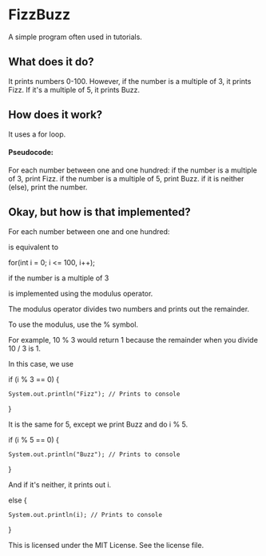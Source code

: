 # FizzBuzz

A simple program often used in tutorials.

## What does it do?

It prints numbers 0-100. However, if the number is a multiple of 3, it prints Fizz. If it's a multiple of 5, it prints Buzz.

## How does it work?

It uses a for loop.

#### Pseudocode:
For each number between one and one hundred:
	if the number is a multiple of 3, print Fizz.
	if the number is a multiple of 5, print Buzz.
	if it is neither (else), print the number.

## Okay, but how is that implemented?
For each number between one and one hundred:

is equivalent to

for(int i = 0; i <= 100, i++);


if the number is a multiple of 3

is implemented using the modulus operator.

The modulus operator divides two numbers and prints out the remainder.

To use the modulus, use the % symbol.

For example, 10 % 3 would return 1 because the remainder when you divide 10 / 3 is 1.

In this case, we use

if (i % 3 == 0) {

	System.out.println("Fizz"); // Prints to console
	
}

It is the same for 5, except we print Buzz and do i % 5.

if (i % 5 == 0) {

	System.out.println("Buzz"); // Prints to console
	
}

And if it's neither, it prints out i.

else {

	System.out.println(i); // Prints to console
	
}



This is licensed under the MIT License. See the license file.
